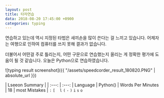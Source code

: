 ```yaml
---
layout: post
title: 타자연습
data: 2018-08-20 17:45:00 +0900
categories: typing
---
```

연습하고 있는데 역시 지정된 타법은 새끼손을 많이 쓴다는 걸 느끼고 있습니다. 어제자는 여행으로 인하여 컴퓨터를 쓰지 못해 결과가 없습니다.

더불어서 어떤걸 주로 틀리는지, 어떤 구문으로 연습했는지 올리는 게 정확한 평가에 도움이 될 것 같습니다. 오늘은 Python으로 연습하였습니다.

![typing result screenshot]({{ "/assets/speedcorder_result_180820.PNG" | absolute_url  }})

| Lseeon Summary |
| :---: | :---:
| Language | Python()
| Words Per Minutes | 18
| most Mistakes | `:` `[` ` ` `l` `(` `-` `)` `i` `s` `o`

